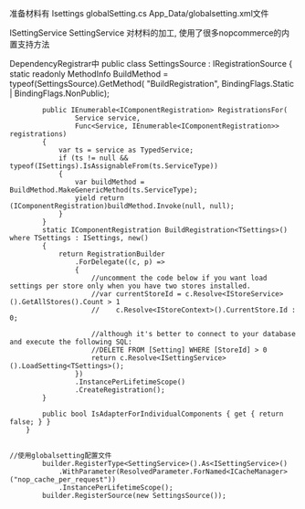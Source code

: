 ﻿准备材料有
Isettings
	globalSetting.cs 
	App_Data/globalsetting.xml文件

ISettingService
	SettingService 对材料的加工, 使用了很多nopcommerce的内置支持方法


DependencyRegistrar中
	    public class SettingsSource : IRegistrationSource
		{
			static readonly MethodInfo BuildMethod = typeof(SettingsSource).GetMethod(
				"BuildRegistration",
				BindingFlags.Static | BindingFlags.NonPublic);

			public IEnumerable<IComponentRegistration> RegistrationsFor(
					Service service,
					Func<Service, IEnumerable<IComponentRegistration>> registrations)
			{
				var ts = service as TypedService;
				if (ts != null && typeof(ISettings).IsAssignableFrom(ts.ServiceType))
				{
					var buildMethod = BuildMethod.MakeGenericMethod(ts.ServiceType);
					yield return (IComponentRegistration)buildMethod.Invoke(null, null);
				}
			}
			static IComponentRegistration BuildRegistration<TSettings>() where TSettings : ISettings, new()
			{
				return RegistrationBuilder
					.ForDelegate((c, p) =>
					{
						//uncomment the code below if you want load settings per store only when you have two stores installed.
						//var currentStoreId = c.Resolve<IStoreService>().GetAllStores().Count > 1
						//    c.Resolve<IStoreContext>().CurrentStore.Id : 0;

						//although it's better to connect to your database and execute the following SQL:
						//DELETE FROM [Setting] WHERE [StoreId] > 0
						return c.Resolve<ISettingService>().LoadSetting<TSettings>();
					})
					.InstancePerLifetimeScope()
					.CreateRegistration();
			}

			public bool IsAdapterForIndividualComponents { get { return false; } }
		}
	

	//使用globalsetting配置文件
            builder.RegisterType<SettingService>().As<ISettingService>()
                .WithParameter(ResolvedParameter.ForNamed<ICacheManager>("nop_cache_per_request"))
                .InstancePerLifetimeScope();
            builder.RegisterSource(new SettingsSource());